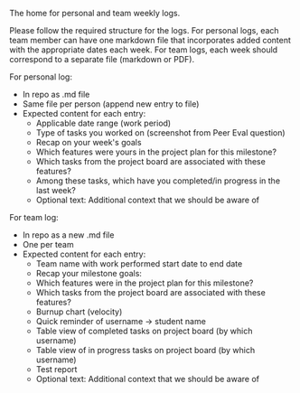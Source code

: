 The home for personal and team weekly logs.

Please follow the required structure for the logs. For personal logs, each team member can have one markdown file that incorporates added content with the appropriate dates each week. For team logs, each week should correspond to a separate file (markdown or PDF).

For personal log:

-   In repo as .md file
-   Same file per person (append new entry to file)
-   Expected content for each entry:
    -   Applicable date range (work period)
    -   Type of tasks you worked on (screenshot from Peer Eval question)
    -   Recap on your week's goals
    -   Which features were yours in the project plan for this milestone?
    -   Which tasks from the project board are associated with these features?
    -   Among these tasks, which have you completed/in progress in the last week?
    -   Optional text: Additional context that we should be aware of

For team log:

-   In repo as a new .md file
-   One per team
-   Expected content for each entry:
    -   Team name with work performed start date to end date
    -   Recap your milestone goals:
    -   Which features were in the project plan for this milestone?
    -   Which tasks from the project board are associated with these features?
    -   Burnup chart (velocity)
    -   Quick reminder of username → student name
    -   Table view of completed tasks on project board (by which username)
    -   Table view of in progress tasks on project board (by which username)
    -   Test report
    -   Optional text: Additional context that we should be aware of
